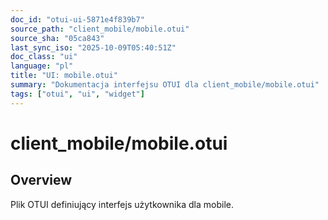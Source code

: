 ```yaml
---
doc_id: "otui-ui-5871e4f839b7"
source_path: "client_mobile/mobile.otui"
source_sha: "05ca843"
last_sync_iso: "2025-10-09T05:40:51Z"
doc_class: "ui"
language: "pl"
title: "UI: mobile.otui"
summary: "Dokumentacja interfejsu OTUI dla client_mobile/mobile.otui"
tags: ["otui", "ui", "widget"]
---
```


# client_mobile/mobile.otui

## Overview

Plik OTUI definiujący interfejs użytkownika dla mobile.

